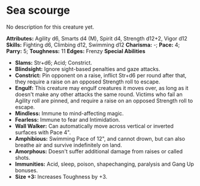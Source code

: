 # Sea scourge

No description for this creature yet.

**Attributes:** Agility d6, Smarts d4 (M), Spirit d4, Strength d12+2,
Vigor d12
**Skills:** Fighting d6, Climbing d12, Swimming d12
**Charisma:** -; **Pace:** 4; **Parry:** 5; **Toughness:** 11
**Edges:** Frenzy
**Special Abilities**

- **Slams:** Str+d6; Acid; Constrict.
- **Blindsight:** Ignore sight-based penalties and gaze attacks.
- **Constrict:** Pin opponent on a raise, inflict Str+d6 per round after
that, they require a raise on an opposed Strength roll to escape.
- **Engulf:** This creature may engulf creatures it moves over, as long
as it doesn't make any other attacks the same round. Victims who fail
an Agility roll are pinned, and require a raise on an opposed Strength
roll to escape.
- **Mindless:** Immune to mind-affecting magic.
- **Fearless:** Immune to fear and Intimidation.
- **Wall Walker:** Can automatically move across vertical or inverted
surfaces with Pace 4".
- **Amphibious:** Swimming Pace of 12", and cannot drown, but can also
breathe air and survive indefinitely on land.
- **Amorphous:** Doesn't suffer additional damage from raises or called
shots.
- **Immunities:** Acid, sleep, poison, shapechanging, paralysis and Gang
Up bonuses.
- **Size +3:** Increases Toughness by +3.
